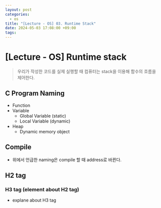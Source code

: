 ```yaml
---
layout: post
categories:
  - os
title: "[Lecture - OS] 03. Runtime Stack"
date: 2024-05-03 17:08:00 +09:00
tags:
---
```

# \[Lecture - OS] Runtime stack

>우리가 작성한 코드를 실제 실행할 때 컴퓨터는 stack을 이용해 함수의 흐름을 제어한다.

## C Program Naming

- Function
- Variable
	- Global Variable (static)
	- Local Variable (dynamic)
- Heap
	- Dynamic memory object

## Compile

- 위에서 언급한 naming은 compile 할 때 address로 바뀐다.

## H2 tag

### H3 tag (element about H2 tag)
- explane about H3 tag